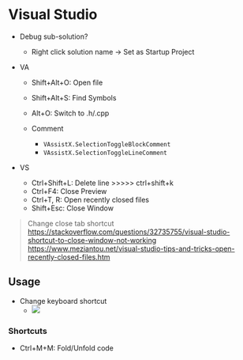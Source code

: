 # Visual Studio

- Debug sub-solution?
    - Right click solution name -> Set as Startup Project

- VA
    - Shift+Alt+O: Open file
    - Shift+Alt+S: Find Symbols
    - Alt+O: Switch to .h/.cpp

    - Comment
        - `VAssistX.SelectionToggleBlockComment`
        - `VAssistX.SelectionToggleLineComment`

- VS
    - Ctrl+Shift+L: Delete line >>>>> ctrl+shift+k
    - Ctrl+F4: Close Preview
    - Ctrl+T, R: Open recently closed files
    - Shift+Esc: Close Window

> Change close tab shortcut
> https://stackoverflow.com/questions/32735755/visual-studio-shortcut-to-close-window-not-working
> https://www.meziantou.net/visual-studio-tips-and-tricks-open-recently-closed-files.htm

## Usage

- Change keyboard shortcut
    - ![](https://i.imgur.com/0yUCMSG.png)

### Shortcuts

- Ctrl+M+M: Fold/Unfold code
